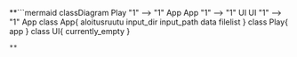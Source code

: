**```mermaid
classDiagram
    Play "1" --> "1" App 
    App "1" --> "1" UI
    UI "1" --> "1" App
    class App{
        aloitusruutu
        input_dir
        input_path 
        data
        filelist
    }
    class Play{
        app
    }
    class UI{
        currently_empty
    }


```
**
